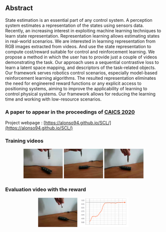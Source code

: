 ## Abstract
State estimation is an essential part of any control system. A perception system estimates a representation of the states using sensors data. Recently, an increasing interest in exploiting machine learning techniques to learn state representation. Representation learning allows estimating states in real-world scenarios. We are interested in learning representation from RGB images extracted from videos. And use the state representation to compute cost/reward suitable for control and reinforcement learning.
We propose a method in which the user has to provide just a couple of videos demonstrating the task. Our approach uses a sequential contrastive loss to learn a latent space mapping, and descriptors of the task-related objects. 
Our framework serves robotics control scenarios, especially model-based reinforcement learning algorithms. The resulted representation eliminates the need for engineered reward functions or any explicit access to positioning systems, aiming to improve the applicability of learning to control physical systems. Our framework allows for reducing the learning time and working with low-resource scenarios.

### A paper to appear in the proceedings of [CAICS 2020](http://caics.ru)
Project webpage : [https://alonso94.github.io/SCL/](https://alonso94.github.io/SCL/)
### Training videos
<p align="center">
  <img src="https://raw.githubusercontent.com/Alonso94/SCL/master/videos/vid1.gif" width=25%>
  <img src="https://raw.githubusercontent.com/Alonso94/SCL/master/videos/vid3.gif" width=25%>
  <img src="https://raw.githubusercontent.com/Alonso94/SCL/master/videos/vid4.gif" width=25%>
</p>

### Evaluation video with the reward
<p align="center">
  <img src="https://raw.githubusercontent.com/Alonso94/SCL/master/eval_videos/eval.gif" width=25%>
  <img src="https://raw.githubusercontent.com/Alonso94/SCL/master/images/eval24.png" width=32%>
</p>
